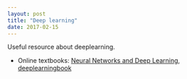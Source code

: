 ```yaml
---
layout: post
title: "Deep learning"
date: 2017-02-15
---
```

Useful resource about deeplearning.
- Online textbooks: [Neural Networks and Deep Learning](http://neuralnetworksanddeeplearning.com/), [deeplearningbook](http://www.deeplearningbook.org/)
